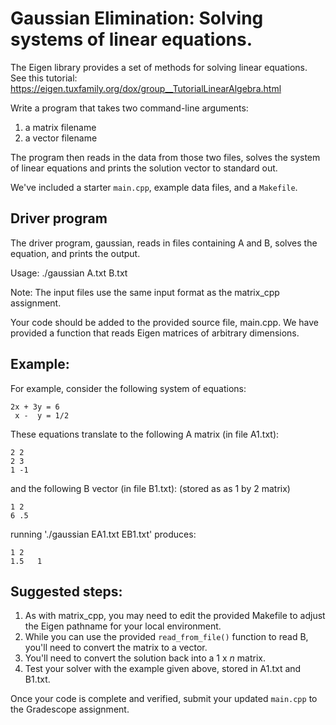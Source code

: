 # Gaussian Elimination: Solving systems of linear equations.

The Eigen library provides a set of methods for solving linear equations.
See this tutorial: https://eigen.tuxfamily.org/dox/group__TutorialLinearAlgebra.html

Write a program that takes two command-line arguments:
1. a matrix filename
2. a vector filename

The program then reads in the data from those two files, solves the system
of linear equations and prints the solution vector to standard out.

We've included a starter `main.cpp`, example data files, and a `Makefile`.

## Driver program
The driver program, gaussian, reads in files containing A and B, solves the
equation, and prints the output.

Usage: ./gaussian A.txt B.txt 

Note: The input files use the same input format as the matrix_cpp assignment.

Your code should be added to the provided source file, main.cpp.
We have provided a function that reads Eigen matrices of arbitrary dimensions.

## Example: 
For example, consider the following system of equations:
```
2x + 3y = 6
 x -  y = 1/2
```
These equations translate to the following A matrix (in file A1.txt):
```
2 2
2 3
1 -1
```

and the following B vector (in file B1.txt):
(stored as as 1 by 2 matrix)
```
1 2
6 .5
```

running './gaussian EA1.txt EB1.txt' produces:
```
1 2
1.5   1 
```

## Suggested steps: 
1. As with matrix_cpp, you may need to edit the provided Makefile to adjust 
   the Eigen pathname for your local environment.
2. While you can use the provided `read_from_file()` function to read B,
   you'll need to convert the matrix to a vector.
3. You'll need to convert the solution back into a 1 x *n* matrix.
4. Test your solver with the example given above, stored in A1.txt and B1.txt.

Once your code is complete and verified, submit your updated `main.cpp` 
to the Gradescope assignment.
